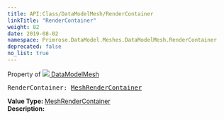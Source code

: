 ```yaml
---
title: API:Class/DataModelMesh/RenderContainer
linkTitle: "RenderContainer"
weight: 82
date: 2019-08-02
namespace: Primrose.DataModel.Meshes.DataModelMesh.RenderContainer
deprecated: false
no_list: true
---
```

Property of <a href="/docs/api-reference/Class/DataModelMesh"><img src="/icons/silk/mesh.png"/>&nbsp;DataModelMesh</a>
<pre class="method-declaration">
RenderContainer: <a class="type" href="/docs/api-reference/Misc/MeshRenderContainer">MeshRenderContainer</a></pre>
<b>Value Type: </b>
<a class="type" href="/docs/api-reference/Misc/MeshRenderContainer">MeshRenderContainer</a>
<br/>
<b>Description: </b>